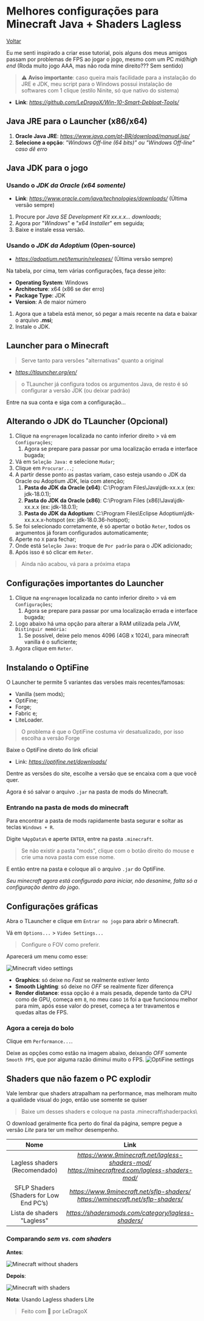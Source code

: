 # Melhores configurações para Minecraft Java + Shaders Lagless

[Voltar](../index.md)

Eu me senti inspirado a criar esse tutorial, pois alguns dos meus amigos passam por problemas de FPS ao jogar o jogo, mesmo com um PC _mid/high end_ (Roda muito jogo AAA, mas não roda mine direito??? Sem sentido)

> ⚠️ **Aviso importante**: caso queira mais facilidade para a instalação do JRE e JDK, meu script para o Windows possui instalação de softwares com 1 clique (estilo Ninite, só que nativo do sistema)

- **Link**: _<https://github.com/LeDragoX/Win-10-Smart-Debloat-Tools/>_

## Java JRE para o Launcher (x86/x64)

1. **Oracle Java JRE**: _<https://www.java.com/pt-BR/download/manual.jsp/>_
2. **Selecione a opção**: _"Windows Off-line (64 bits)" ou "Windows Off-line" caso dê erro_

## Java JDK para o jogo

### Usando o _JDK da Oracle (x64 somente)_

- **Link**: _<https://www.oracle.com/java/technologies/downloads/>_ (Última versão sempre)

1. Procure por _Java SE Development Kit xx.x.x... downloads_;
2. Agora por "_Windows_" e "_x64 Installer_" em seguida;
3. Baixe e instale essa versão.

### Usando o _JDK da Adoptium_ (Open-source)

- _<https://adoptium.net/temurin/releases/>_ (Última versão sempre)

Na tabela, por cima, tem várias configurações, faça desse jeito:

- **Operating System**: Windows
- **Architecture**: x64 (x86 se der erro)
- **Package Type**: JDK
- **Version**: A de maior número

1. Agora que a tabela está menor, só pegar a mais recente na data e baixar o arquivo **.msi**;
2. Instale o JDK.

## Launcher para o Minecraft

> Serve tanto para versões "alternativas" quanto a original

- _<https://tlauncher.org/en/>_

> o TLauncher já configura todos os argumentos Java, de resto é só configurar a versão JDK (ou deixar padrão)

Entre na sua conta e siga com a configuração...

## Alterando o JDK do TLauncher (Opcional)

1. Clique na `engrenagem` localizada no canto inferior direito > vá em `Configurações`;
   1. Agora se prepare para passar por uma localização errada e interface bugada;
2. Vá em `Seleção Java:` e selecione `Mudar`;
3. Clique em `Procurar...`;
4. A partir desse ponto as pastas variam, caso esteja usando o JDK da Oracle ou Adoptium JDK, leia com atenção;
   1. **Pasta do JDK da Oracle (x64)**: C:\Program Files\Java\jdk-xx.x.x (ex: jdk-18.0.1);
   2. **Pasta do JDK da Oracle (x86)**: C:\Program Files (x86)\Java\jdk-xx.x.x (ex: jdk-18.0.1);
   3. **Pasta do JDK da Adoptium**: C:\Program Files\Eclipse Adoptium\jdk-xx.x.x.x-hotspot (ex: jdk-18.0.36-hotspot);
5. Se foi selecionado corretamente, é só apertar o botão `Reter`, todos os argumentos já foram configurados automaticamente;
6. Aperte no `X` para fechar;
7. Onde está `Seleção Java:` troque de `Por padrão` para o JDK adicionado;
8. Após isso é só clicar em `Reter`.

> Ainda não acabou, vá para a próxima etapa

## Configurações importantes do Launcher

1. Clique na `engrenagem` localizada no canto inferior direito > vá em `Configurações`;
   1. Agora se prepare para passar por uma localização errada e interface bugada;
2. Logo abaixo há uma opção para alterar a RAM utilizada pela _JVM_, `Distinguir memória:`
   1. Se possível, deixe pelo menos 4096 (4GB x 1024), para minecraft vanilla é o suficiente;
3. Agora clique em `Reter`.

## Instalando o OptiFine

O Launcher te permite 5 variantes das versões mais recentes/famosas:

- Vanilla (sem mods);
- OptiFine;
- Forge;
- Fabric e;
- LiteLoader.

> O problema é que o OptiFine costuma vir desatualizado, por isso escolha a versão Forge

Baixe o OptiFine direto do link oficial

- Link: _<https://optifine.net/downloads/>_

Dentre as versões do site, escolhe a versão que se encaixa com a que você quer.

Agora é só salvar o arquivo `.jar` na pasta de mods do Minecraft.

### Entrando na pasta de mods do minecraft

Para encontrar a pasta de mods rapidamente basta segurar e soltar as teclas `Windows + R`.

Digite `%AppData%` e aperte `ENTER`, entre na pasta `.minecraft`.

> Se não existir a pasta "mods", clique com o botão direito do mouse e crie uma nova pasta com esse nome.

E então entre na pasta e coloque ali o arquivo `.jar` do OptiFine.

_Seu minecraft agora está configurado para iniciar, não desanime, falta só a configuração dentro do jogo_.

## Configurações gráficas

Abra o TLauncher e clique em `Entrar no jogo` para abrir o Minecraft.

Vá em `Options...` > `Video Settings...`

> Configure o FOV como preferir.

Aparecerá um menu como esse:

![Minecraft video settings](../assets/minecraft-video-settings.png)

- **Graphics**: só deixe no _Fast_ se realmente estiver lento
- **Smooth Lighting**: só deixe no _OFF_ se realmente fizer diferença
- **Render distance**: essa opção é a mais pesada, depende tanto da CPU como de GPU, começa em `8`, no meu caso `16` foi a que funcionou melhor para mim, após esse valor do preset, começa a ter travamentos e quedas altas de FPS.

### Agora a cereja do bolo

Clique em `Performance...`.

Deixe as opções como estão na imagem abaixo, deixando _OFF_ somente `Smooth FPS`, que por alguma razão diminui muito o FPS.
![OptiFine settings](../assets/optifine-performance-settings.png)

## Shaders que não fazem o PC explodir

Vale lembrar que shaders atrapalham na performance, mas melhoram muito a qualidade visual do jogo, então use somente se quiser

> Baixe um desses shaders e coloque na pasta .minecraft\shaderpacks\

O download geralmente fica perto do final da página, sempre pegue a versão _Lite_ para ter um melhor desempenho.

|                  Nome                   |                                                   Link                                                   |
| :-------------------------------------: | :------------------------------------------------------------------------------------------------------: |
|      Lagless shaders (Recomendado)      | _<https://www.9minecraft.net/lagless-shaders-mod/>_<br>_<https://minecraftred.com/lagless-shaders-mod/>_ |
| SFLP Shaders (Shaders for Low End PC’s) |         _<https://www.9minecraft.net/sflp-shaders/>_<br>_<https://wminecraft.net/sflp-shaders/>_         |
|       Lista de shaders "Lagless"        |                          _<https://shadersmods.com/category/lagless-shaders/>_                           |

### Comparando _sem vs. com_ _shaders_

**Antes**:

![Minecraft without shaders](../assets/minecraft-without-shaders.png)

**Depois**:

![Minecraft with shaders](../assets/minecraft-with-shaders.png)

**Nota**: Usando Lagless shaders Lite

> Feito com 💜 por LeDragoX
